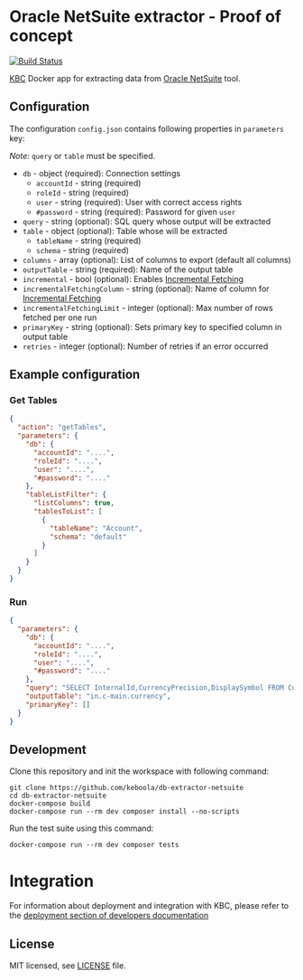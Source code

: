 # Oracle NetSuite extractor - Proof of concept

[![Build Status](https://travis-ci.com/keboola/db-extractor-netsuite.svg?branch=master)](https://travis-ci.com/keboola/db-extractor-netsuite)

[KBC](https://www.keboola.com/product/) Docker app for extracting data from [Oracle NetSuite](https://www.netsuite.com/) tool.

## Configuration

The configuration `config.json` contains following properties in `parameters` key: 

*Note:* `query` or `table` must be specified.

- `db` - object (required): Connection settings
    - `accountId` - string (required)
    - `roleId` - string (required)
    - `user` - string (required): User with correct access rights
    - `#password` - string (required): Password for given `user`
- `query` - string (optional): SQL query whose output will be extracted
- `table` - object (optional): Table whose will be extracted
    - `tableName` - string (required)
    - `schema` - string (required)
- `columns` - array (optional): List of columns to export (default all columns)
- `outputTable` - string (required): Name of the output table 
- `incremental` - bool (optional):  Enables [Incremental Fetching](https://help.keboola.com/components/extractors/database/#incremental-fetching)
- `incrementalFetchingColumn` - string (optional): Name of column for [Incremental Fetching](https://help.keboola.com/components/extractors/database/#incremental-fetching)
- `incrementalFetchingLimit` - integer (optional): Max number of rows fetched per one run
- `primaryKey` - string (optional): Sets primary key to specified column in output table
- `retries` - integer (optional): Number of retries if an error occurred

## Example configuration

### Get Tables
```json
{
  "action": "getTables",
  "parameters": {
    "db": {
      "accountId": "....",
      "roleId": "....",
      "user": "....",
      "#password": "...."
    },
    "tableListFilter": {
      "listColumns": true,
      "tablesToList": [
        {
          "tableName": "Account",
          "schema": "default"
        }  
      ]
    }
  }
}
```

### Run

```json
{
  "parameters": {
    "db": {
      "accountId": "....",
      "roleId": "....",
      "user": "....",
      "#password": "...."
    },
    "query": "SELECT InternalId,CurrencyPrecision,DisplaySymbol FROM Currency WHERE InternalId < 10",
    "outputTable": "in.c-main.currency",
    "primaryKey": []
  }
}
```

## Development
 
Clone this repository and init the workspace with following command:

```
git clone https://github.com/keboola/db-extractor-netsuite
cd db-extractor-netsuite
docker-compose build
docker-compose run --rm dev composer install --no-scripts
```

Run the test suite using this command:

```
docker-compose run --rm dev composer tests
```
 
# Integration

For information about deployment and integration with KBC, please refer to the [deployment section of developers documentation](https://developers.keboola.com/extend/component/deployment/) 

## License

MIT licensed, see [LICENSE](./LICENSE) file.
